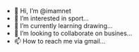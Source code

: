 - 👋 Hi, I’m @imamnet
- 👀 I’m interested in sport...
- 🌱 I’m currently learning drawing...
- 💞️ I’m looking to collaborate on busines...
- 📫 How to reach me via gmail...

<!---
imamnet/imamnet is a ✨ special ✨ repository because its `README.md` (this file) appears on your GitHub profile.
You can click the Preview link to take a look at your changes.
--->
